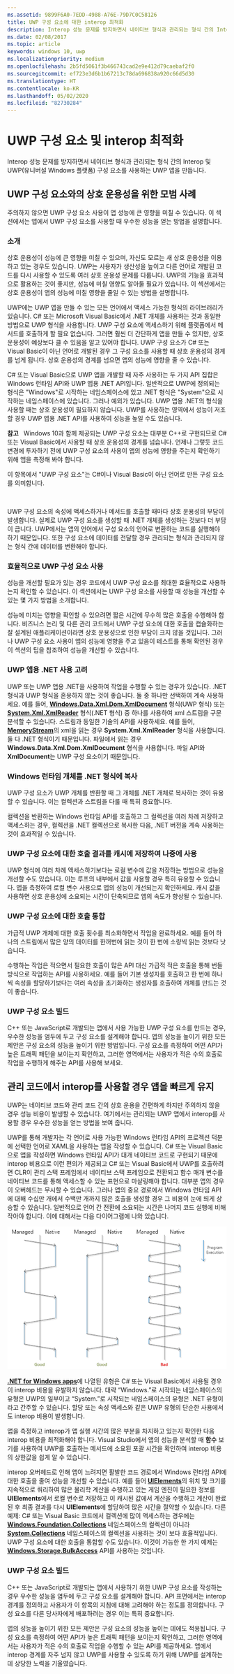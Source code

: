 ```yaml
---
ms.assetid: 9899F6A0-7EDD-4988-A76E-79D7C0C58126
title: UWP 구성 요소에 대한 interop 최적화
description: Interop 성능 문제를 방지하면서 네이티브 형식과 관리되는 형식 간의 Interop 및 UWP(유니버설 Windows 플랫폼) 구성 요소를 사용하는 UWP 앱을 만듭니다.
ms.date: 02/08/2017
ms.topic: article
keywords: windows 10, uwp
ms.localizationpriority: medium
ms.openlocfilehash: 2b5fd5061f3b466743cad2e9e412d79caebaf2f0
ms.sourcegitcommit: ef723e3d6b1b67213c78da696838a920c66d5d30
ms.translationtype: HT
ms.contentlocale: ko-KR
ms.lasthandoff: 05/02/2020
ms.locfileid: "82730284"
---
```

# <a name="uwp-components-and-optimizing-interop"></a>UWP 구성 요소 및 interop 최적화


Interop 성능 문제를 방지하면서 네이티브 형식과 관리되는 형식 간의 Interop 및 UWP(유니버설 Windows 플랫폼) 구성 요소를 사용하는 UWP 앱을 만듭니다.

## <a name="best-practices-for-interoperability-with-uwp-components"></a>UWP 구성 요소와의 상호 운용성을 위한 모범 사례

주의하지 않으면 UWP 구성 요소 사용이 앱 성능에 큰 영향을 미칠 수 있습니다. 이 섹션에서는 앱에서 UWP 구성 요소를 사용할 때 우수한 성능을 얻는 방법을 설명합니다.

### <a name="introduction"></a>소개

상호 운용성이 성능에 큰 영향을 미칠 수 있으며, 자신도 모르는 새 상호 운용성을 이용하고 있는 경우도 있습니다. UWP는 사용자가 생산성을 높이고 다른 언어로 개발된 코드를 다시 사용할 수 있도록 여러 상호 운용성 문제를 다룹니다. UWP의 기능을 효과적으로 활용하는 것이 좋지만, 성능에 미칠 영향도 알아둘 필요가 있습니다. 이 섹션에서는 상호 운용성이 앱의 성능에 미칠 영향을 줄일 수 있는 방법을 설명합니다.

UWP에는 UWP 앱을 만들 수 있는 모든 언어에서 액세스 가능한 형식의 라이브러리가 있습니다. C# 또는 Microsoft Visual Basic에서 .NET 개체를 사용하는 것과 동일한 방법으로 UWP 형식을 사용합니다. UWP 구성 요소에 액세스하기 위해 플랫폼에서 메서드를 호출하게 할 필요 없습니다. 그러면 훨씬 더 간단하게 앱을 만들 수 있지만, 상호 운용성이 예상보다 클 수 있음을 알고 있어야 합니다. UWP 구성 요소가 C# 또는 Visual Basic이 아닌 언어로 개발된 경우 그 구성 요소를 사용할 때 상호 운용성의 경계를 넘게 됩니다. 상호 운용성의 경계를 넘으면 앱의 성능에 영향을 줄 수 있습니다.

C# 또는 Visual Basic으로 UWP 앱을 개발할 때 자주 사용하는 두 가지 API 집합은 Windows 런타임 API와 UWP 앱용 .NET API입니다. 일반적으로 UWP에 정의되는 형식은 "Windows"로 시작하는 네임스페이스에 있고 .NET 형식은 "System"으로 시작하는 네임스페이스에 있습니다. 그러나 예외가 있습니다. UWP 앱용 .NET의 형식을 사용할 때는 상호 운용성이 필요하지 않습니다. UWP를 사용하는 영역에서 성능이 저조할 경우 UWP 앱용 .NET API를 사용하여 성능을 높일 수도 있습니다.

**참고**   Windows 10과 함께 제공되는 UWP 구성 요소는 대부분 C++로 구현되므로 C# 또는 Visual Basic에서 사용할 때 상호 운용성의 경계를 넘습니다. 언제나 그렇듯 코드 변경에 투자하기 전에 UWP 구성 요소의 사용이 앱의 성능에 영향을 주는지 확인하기 위해 앱을 측정해 봐야 합니다.

이 항목에서 "UWP 구성 요소"는 C#이나 Visual Basic이 아닌 언어로 만든 구성 요소를 의미합니다.

 

UWP 구성 요소의 속성에 액세스하거나 메서드를 호출할 때마다 상호 운용성의 부담이 발생합니다. 실제로 UWP 구성 요소를 생성할 때 .NET 개체를 생성하는 것보다 더 부담이 큽니다. UWP에서는 앱의 언어에서 구성 요소의 언어로 변환하는 코드를 실행해야 하기 때문입니다. 또한 구성 요소에 데이터를 전달할 경우 관리되는 형식과 관리되지 않는 형식 간에 데이터를 변환해야 합니다.

### <a name="using-uwp-components-efficiently"></a>효율적으로 UWP 구성 요소 사용

성능을 개선할 필요가 있는 경우 코드에서 UWP 구성 요소를 최대한 효율적으로 사용하는지 확인할 수 있습니다. 이 섹션에서는 UWP 구성 요소를 사용할 때 성능을 개선할 수 있는 몇 가지 방법을 소개합니다.

성능에 미치는 영향을 확인할 수 있으려면 짧은 시간에 무수히 많은 호출을 수행해야 합니다. 비즈니스 논리 및 다른 관리 코드에서 UWP 구성 요소에 대한 호출을 캡슐화하는 잘 설계된 애플리케이션이라면 상호 운용성으로 인한 부담이 크지 않을 것입니다. 그러나 UWP 구성 요소 사용이 앱의 성능에 영향을 주고 있음이 테스트를 통해 확인된 경우 이 섹션의 팁을 참조하여 성능을 개선할 수 있습니다.

### <a name="consider-using-net-for-uwp-apps"></a>UWP 앱용 .NET 사용 고려

UWP 또는 UWP 앱용 .NET을 사용하여 작업을 수행할 수 있는 경우가 있습니다. .NET 형식과 UWP 형식을 혼용하지 않는 것이 좋습니다. 둘 중 하나만 선택하여 계속 사용하세요. 예를 들어, [**Windows.Data.Xml.Dom.XmlDocument**](https://docs.microsoft.com/uwp/api/Windows.Data.Xml.Dom.XmlDocument) 형식(UWP 형식) 또는 [**System.Xml.XmlReader**](https://docs.microsoft.com/dotnet/api/system.xml.xmlreader) 형식(.NET 형식) 중 하나를 사용하여 xml 스트림을 구문 분석할 수 있습니다. 스트림과 동일한 기술의 API를 사용하세요. 예를 들어, [**MemoryStream**](https://docs.microsoft.com/dotnet/api/system.io.memorystream)의 xml을 읽는 경우 **System.Xml.XmlReader** 형식을 사용합니다.둘 다 .NET 형식이기 때문입니다. 파일에서 읽는 경우 **Windows.Data.Xml.Dom.XmlDocument** 형식을 사용합니다. 파일 API와 **XmlDocument**는 UWP 구성 요소이기 때문입니다.

### <a name="copy-window-runtime-objects-to-net-types"></a>Windows 런타임 개체를 .NET 형식에 복사

UWP 구성 요소가 UWP 개체를 반환할 때 그 개체를 .NET 개체로 복사하는 것이 유용할 수 있습니다. 이는 컬렉션과 스트림을 다룰 때 특히 중요합니다.

컬렉션을 반환하는 Windows 런타임 API를 호출하고 그 컬렉션을 여러 차례 저장하고 액세스하는 경우, 컬렉션을 .NET 컬렉션으로 복사한 다음, .NET 버전을 계속 사용하는 것이 효과적일 수 있습니다.

### <a name="cache-the-results-of-calls-to-uwp-components-for-later-use"></a>UWP 구성 요소에 대한 호출 결과를 캐시에 저장하여 나중에 사용

UWP 형식에 여러 차례 액세스하기보다는 로컬 변수에 값을 저장하는 방법으로 성능을 개선할 수도 있습니다. 이는 루프의 내부에서 값을 사용할 경우 특히 유용할 수 있습니다. 앱을 측정하여 로컬 변수 사용으로 앱의 성능이 개선되는지 확인하세요. 캐시 값을 사용하면 상호 운용성에 소요되는 시간이 단축되므로 앱의 속도가 향상될 수 있습니다.

### <a name="combine-calls-to-uwp-components"></a>UWP 구성 요소에 대한 호출 통합

가급적 UWP 개체에 대한 호출 횟수를 최소화하면서 작업을 완료하세요. 예를 들어 하나의 스트림에서 많은 양의 데이터를 한꺼번에 읽는 것이 한 번에 소량씩 읽는 것보다 낫습니다.

수행하는 작업은 적으면서 필요한 호출이 많은 API 대신 가급적 적은 호출을 통해 번들 방식으로 작업하는 API를 사용하세요. 예를 들어 기본 생성자를 호출하고 한 번에 하나씩 속성을 할당하기보다는 여러 속성을 초기화하는 생성자를 호출하여 개체를 만드는 것이 좋습니다.

### <a name="building-a-uwp-components"></a>UWP 구성 요소 빌드

C++ 또는 JavaScript로 개발되는 앱에서 사용 가능한 UWP 구성 요소를 만드는 경우, 우수한 성능을 염두에 두고 구성 요소를 설계해야 합니다. 앱의 성능을 높이기 위한 모든 제안은 구성 요소의 성능을 높이기 위한 방법입니다. 구성 요소를 측정하여 어떤 API가 높은 트래픽 패턴을 보이는지 확인하고, 그러한 영역에서는 사용자가 적은 수의 호출로 작업을 수행하게 해주는 API를 사용해 보세요.

## <a name="keep-your-app-fast-when-you-use-interop-in-managed-code"></a>관리 코드에서 interop를 사용할 경우 앱을 빠르게 유지

UWP는 네이티브 코드와 관리 코드 간의 상호 운용을 간편하게 하지만 주의하지 않을 경우 성능 비용이 발생할 수 있습니다. 여기에서는 관리되는 UWP 앱에서 interop를 사용할 경우 우수한 성능을 얻는 방법을 보여 줍니다.

UWP를 통해 개발자는 각 언어로 사용 가능한 Windows 런타임 API의 프로젝션 덕분에 선택한 언어로 XAML을 사용하는 앱을 작성할 수 있습니다. C# 또는 Visual Basic으로 앱을 작성하면 Windows 런타임 API가 대개 네이티브 코드로 구현되기 때문에 interop 비용으로 이런 편의가 제공되고 C# 또는 Visual Basic에서 UWP를 호출하려면 CLR이 관리 스택 프레임에서 네이티브 스택 프레임으로 전환되고 함수 매개 변수를 네이티브 코드를 통해 액세스할 수 있는 표현으로 마샬링해야 합니다. 대부분 앱의 경우 이 오버헤드는 무시할 수 있습니다. 그러나 앱의 중요 경로에서 Windows 런타임 API에 대해 수십만 개에서 수백만 개까지 많은 호출을 생성할 경우 그 비용이 눈에 띄게 상승할 수 있습니다. 일반적으로 언어 간 전환에 소요되는 시간은 나머지 코드 실행에 비해 작아야 합니다. 이에 대해서는 다음 다이어그램에 나와 있습니다.

![Interop 전환이 프로그램 실행 시간을 독점해서는 안 됩니다.](images/interop-transitions.png)

[  **.NET for Windows apps**](https://dotnet.microsoft.com/apps/desktop)에 나열된 유형은 C# 또는 Visual Basic에서 사용될 경우 이 interop 비용을 유발하지 않습니다. 대략 “Windows.”로 시작되는 네임스페이스의 유형은 UWP의 일부이고 “System.”로 시작되는 네임스페이스의 유형은 .NET 유형이라고 간주할 수 있습니다. 할당 또는 속성 액세스와 같은 UWP 유형의 단순한 사용에서도 interop 비용이 발생합니다.

앱을 측정하고 interop가 앱 실행 시간의 많은 부분을 차지하고 있는지 확인한 다음 interop 비용을 최적화해야 합니다. Visual Studio에서 앱의 성능을 분석할 때 **함수** 보기를 사용하여 UWP를 호출하는 메서드에 소요된 포괄 시간을 확인하여 interop 비용의 상한값을 쉽게 알 수 있습니다.

interop 오버헤드로 인해 앱이 느려지면 활발한 코드 경로에서 Windows 런타임 API에 대한 호출을 줄여 성능을 개선할 수 있습니다. 예를 들어 [**UIElements**](https://docs.microsoft.com/uwp/api/Windows.UI.Xaml.UIElement)의 위치 및 크기를 지속적으로 쿼리하여 많은 물리학 계산을 수행하고 있는 게임 엔진이 필요한 정보를 **UIElements**에서 로컬 변수로 저장하고 이 캐시된 값에서 계산을 수행하고 계산이 완료된 후 최종 결과를 다시 **UIElements**에 할당하여 많은 시간을 절약할 수 있습니다. 다른 예제: C# 또는 Visual Basic 코드에서 컬렉션에 많이 액세스하는 경우에는 [**Windows.Foundation.Collections**](https://docs.microsoft.com/uwp/api/Windows.Foundation.Collections) 네임스페이스의 컬렉션이 아니라 [**System.Collections**](https://docs.microsoft.com/dotnet/api/system.collections) 네임스페이스의 컬렉션을 사용하는 것이 보다 효율적입니다. UWP 구성 요소에 대한 호출을 통합할 수도 있습니다. 이것이 가능한 한 가지 예제는 [**Windows.Storage.BulkAccess**](https://docs.microsoft.com/uwp/api/Windows.Storage.BulkAccess) API를 사용하는 것입니다.

### <a name="building-a-uwp-component"></a>UWP 구성 요소 빌드

C++ 또는 JavaScript로 개발되는 앱에서 사용하기 위한 UWP 구성 요소를 작성하는 경우 우수한 성능을 염두에 두고 구성 요소를 설계해야 합니다. API 표면에서는 interop 경계를 정의하고 사용자가 이 항목의 지침에 대해 고려해야 하는 정도를 정의합니다. 구성 요소를 다른 당사자에게 배포하려는 경우 이는 특히 중요합니다.

앱의 성능을 높이기 위한 모든 제안은 구성 요소의 성능을 높이는 데에도 적용됩니다. 구성 요소를 측정하여 어떤 API가 높은 트래픽 패턴을 보이는지 확인하고, 그러한 영역에서는 사용자가 적은 수의 호출로 작업을 수행할 수 있는 API를 제공하세요. 앱에서 interop 경계를 자주 넘지 않고 UWP를 사용할 수 있도록 하기 위해 UWP를 설계하는 데 상당한 노력을 기울였습니다.

 

